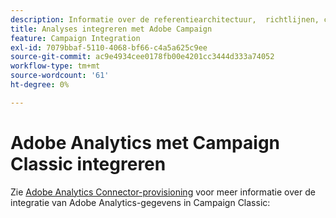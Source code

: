 ```yaml
---
description: Informatie over de referentiearchitectuur, ​ richtlijnen, configuratiestappen en tests die implementatiespecialisten moeten volgen bij de integratie van Adobe Analytics met Adobe Campaign.
title: Analyses integreren met Adobe Campaign
feature: Campaign Integration
exl-id: 7079bbaf-5110-4068-bf66-c4a5a625c9ee
source-git-commit: ac9e4934cee0178fb00e4201cc3444d333a74052
workflow-type: tm+mt
source-wordcount: '61'
ht-degree: 0%

---
```


# Adobe Analytics met Campaign Classic integreren

Zie [Adobe Analytics Connector-provisioning](https://experienceleague.adobe.com/docs/campaign-classic/using/getting-started/connectors/analytics-connector/adobe-analytics-provisioning.html) voor meer informatie over de integratie van Adobe Analytics-gegevens in Campaign Classic:
